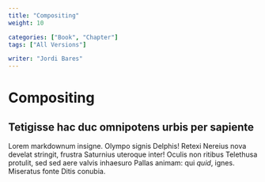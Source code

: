 ```yaml
---
title: "Compositing"
weight: 10

categories: ["Book", "Chapter"]
tags: ["All Versions"]

writer: "Jordi Bares"
---
```

# Compositing

## Tetigisse hac duc omnipotens urbis per sapiente

Lorem markdownum insigne. Olympo signis Delphis! Retexi Nereius nova develat
stringit, frustra Saturnius uteroque inter! Oculis non ritibus Telethusa
protulit, sed sed aere valvis inhaesuro Pallas animam: qui *quid*, ignes.
Miseratus fonte Ditis conubia.